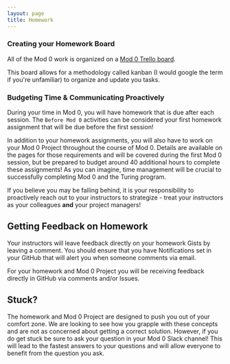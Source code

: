 ```yaml
---
layout: page
title: Homework
---
```


### Creating your Homework Board

All of the Mod 0 work is organized on a [Mod 0 Trello board](https://trello.com/b/2SkOztic/mod-0).

This board allows for a methodology called kanban (I would google the term if you're unfamiliar) to organize and update you tasks.

### Budgeting Time & Communicating Proactively

During your time in Mod 0, you will have homework that is due after each session. The `Before Mod 0` activities can be considered your first homework assignment that will be due before the first session!

In addition to your homework assignments, you will also have to work on your Mod 0 Project throughout the course of Mod 0. Details are available on the pages for those requirements and will be covered during the first Mod 0 session, but be prepared to budget around 40 additional hours to complete these assignments! As you can imagine, time management will be crucial to successfully completing Mod 0 and the Turing program.

If you believe you may be falling behind, it is your responsibility to proactively reach out to your instructors to strategize - treat your instructors as your colleagues **and** your project managers!

## Getting Feedback on Homework

Your instructors will leave feedback directly on your homework Gists by leaving a comment. You should ensure that you have Notifications set in your GitHub that will alert you when someone comments via email.

For your homework and Mod 0 Project you will be receiving feedback directly in GitHub via comments and/or Issues. 

## Stuck?

The homework and Mod 0 Project are designed to push you out of your comfort zone. We are looking to see how you grapple with these concepts and are not as concerned about getting a correct solution. However, if you do get stuck be sure to ask your question in your Mod 0 Slack channel! This will lead to the fastest answers to your questions and will allow everyone to benefit from the question you ask.